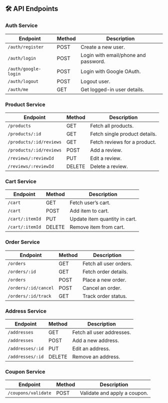 ## 🛠️ API Endpoints

### **Auth Service**
| Endpoint               | Method | Description                          |
|------------------------|--------|--------------------------------------|
| `/auth/register`       | POST   | Create a new user.                   |
| `/auth/login`          | POST   | Login with email/phone and password. |
| `/auth/google-login`   | POST   | Login with Google OAuth.             |
| `/auth/logout`         | POST   | Logout user.                         |
| `/auth/me`             | GET    | Get logged-in user details.          |

### **Product Service**
| Endpoint                     | Method | Description                           |
|------------------------------|--------|---------------------------------------|
| `/products`                  | GET    | Fetch all products.                   |
| `/products/:id`              | GET    | Fetch single product details.         |
| `/products/:id/reviews`      | GET    | Fetch reviews for a product.          |
| `/products/:id/reviews`      | POST   | Add a review.                         |
| `/reviews/:reviewId`         | PUT    | Edit a review.                        |
| `/reviews/:reviewId`         | DELETE | Delete a review.                      |

### **Cart Service**
| Endpoint       | Method | Description                           |
|----------------|--------|---------------------------------------|
| `/cart`        | GET    | Fetch user’s cart.                   |
| `/cart`        | POST   | Add item to cart.                     |
| `/cart/:itemId`| PUT    | Update item quantity in cart.         |
| `/cart/:itemId`| DELETE | Remove item from cart.                |

### **Order Service**
| Endpoint             | Method | Description                           |
|----------------------|--------|---------------------------------------|
| `/orders`            | GET    | Fetch all user orders.               |
| `/orders/:id`        | GET    | Fetch order details.                 |
| `/orders`            | POST   | Place a new order.                   |
| `/orders/:id/cancel` | POST   | Cancel an order.                     |
| `/orders/:id/track`  | GET    | Track order status.                  |

### **Address Service**
| Endpoint          | Method | Description                           |
|-------------------|--------|---------------------------------------|
| `/addresses`      | GET    | Fetch all user addresses.            |
| `/addresses`      | POST   | Add a new address.                   |
| `/addresses/:id`  | PUT    | Edit an address.                     |
| `/addresses/:id`  | DELETE | Remove an address.                   |

### **Coupon Service**
| Endpoint               | Method | Description                           |
|------------------------|--------|---------------------------------------|
| `/coupons/validate`    | POST   | Validate and apply a coupon.         |
